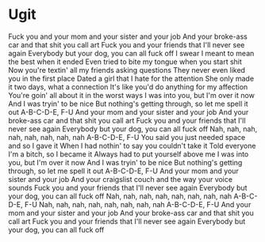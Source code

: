 # Ugit
Fuck you and your mom and your sister and your job
And your broke-ass car and that shit you call art
Fuck you and your friends that I'll never see again
Everybody but your dog, you can all fuck off
I swear I meant to mean the best when it ended
Even tried to bite my tongue when you start shit
Now you're textin' all my friends asking questions
They never even liked you in the first place
Dated a girl that I hate for the attention
She only made it two days, what a connection
It's like you'd do anything for my affection
You're goin' all about it in the worst ways
I was into you, but I'm over it now
And I was tryin' to be nice
But nothing's getting through, so let me spell it out
A-B-C-D-E, F-U
And your mom and your sister and your job
And your broke-ass car and that shit you call art
Fuck you and your friends that I'll never see again
Everybody but your dog, you can all fuck off
Nah, nah, nah, nah, nah, nah, nah, nah
A-B-C-D-E, F-U
You said you just needed space and so I gave it
When I had nothin' to say you couldn't take it
Told everyone I'm a bitch, so I became it
Always had to put yourself above me
I was into you, but I'm over it now
And I was tryin' to be nice
But nothing's getting through, so let me spell it out
A-B-C-D-E, F-U
And your mom and your sister and your job
And your craigslist couch and the way your voice sounds
Fuck you and your friends that I'll never see again
Everybody but your dog, you can all fuck off
Nah, nah, nah, nah, nah, nah, nah, nah
A-B-C-D-E, F-U
Nah, nah, nah, nah, nah, nah, nah, nah
A-B-C-D-E, F-U
And your mom and your sister and your job
And your broke-ass car and that shit you call art
Fuck you and your friends that I'll never see again
Everybody but your dog, you can all fuck off
